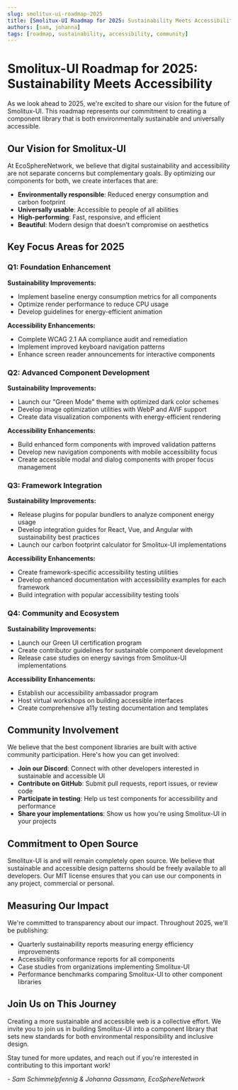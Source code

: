 ```yaml
---
slug: smolitux-ui-roadmap-2025
title: [Smolitux-UI Roadmap for 2025: Sustainability Meets Accessibility]
authors: [sam, johanna]
tags: [roadmap, sustainability, accessibility, community]
---
```


# Smolitux-UI Roadmap for 2025: Sustainability Meets Accessibility

As we look ahead to 2025, we're excited to share our vision for the future of Smolitux-UI. This roadmap represents our commitment to creating a component library that is both environmentally sustainable and universally accessible.

<!-- truncate -->

## Our Vision for Smolitux-UI

At EcoSphereNetwork, we believe that digital sustainability and accessibility are not separate concerns but complementary goals. By optimizing our components for both, we create interfaces that are:

- **Environmentally responsible**: Reduced energy consumption and carbon footprint
- **Universally usable**: Accessible to people of all abilities
- **High-performing**: Fast, responsive, and efficient
- **Beautiful**: Modern design that doesn't compromise on aesthetics

## Key Focus Areas for 2025

### Q1: Foundation Enhancement

**Sustainability Improvements:**
- Implement baseline energy consumption metrics for all components
- Optimize render performance to reduce CPU usage
- Develop guidelines for energy-efficient animation

**Accessibility Enhancements:**
- Complete WCAG 2.1 AA compliance audit and remediation
- Implement improved keyboard navigation patterns
- Enhance screen reader announcements for interactive components

### Q2: Advanced Component Development

**Sustainability Improvements:**
- Launch our "Green Mode" theme with optimized dark color schemes
- Develop image optimization utilities with WebP and AVIF support
- Create data visualization components with energy-efficient rendering

**Accessibility Enhancements:**
- Build enhanced form components with improved validation patterns
- Develop new navigation components with mobile accessibility focus
- Create accessible modal and dialog components with proper focus management

### Q3: Framework Integration

**Sustainability Improvements:**
- Release plugins for popular bundlers to analyze component energy usage
- Develop integration guides for React, Vue, and Angular with sustainability best practices
- Launch our carbon footprint calculator for Smolitux-UI implementations

**Accessibility Enhancements:**
- Create framework-specific accessibility testing utilities
- Develop enhanced documentation with accessibility examples for each framework
- Build integration with popular accessibility testing tools

### Q4: Community and Ecosystem

**Sustainability Improvements:**
- Launch our Green UI certification program
- Create contributor guidelines for sustainable component development
- Release case studies on energy savings from Smolitux-UI implementations

**Accessibility Enhancements:**
- Establish our accessibility ambassador program
- Host virtual workshops on building accessible interfaces
- Create comprehensive a11y testing documentation and templates

## Community Involvement

We believe that the best component libraries are built with active community participation. Here's how you can get involved:

- **Join our Discord**: Connect with other developers interested in sustainable and accessible UI
- **Contribute on GitHub**: Submit pull requests, report issues, or review code
- **Participate in testing**: Help us test components for accessibility and performance
- **Share your implementations**: Show us how you're using Smolitux-UI in your projects

## Commitment to Open Source

Smolitux-UI is and will remain completely open source. We believe that sustainable and accessible design patterns should be freely available to all developers. Our MIT license ensures that you can use our components in any project, commercial or personal.

## Measuring Our Impact

We're committed to transparency about our impact. Throughout 2025, we'll be publishing:

- Quarterly sustainability reports measuring energy efficiency improvements
- Accessibility conformance reports for all components
- Case studies from organizations implementing Smolitux-UI
- Performance benchmarks comparing Smolitux-UI to other component libraries

## Join Us on This Journey

Creating a more sustainable and accessible web is a collective effort. We invite you to join us in building Smolitux-UI into a component library that sets new standards for both environmental responsibility and inclusive design.

Stay tuned for more updates, and reach out if you're interested in contributing to this important work!

*- Sam Schimmelpfennig & Johanna Gassmann, EcoSphereNetwork*
